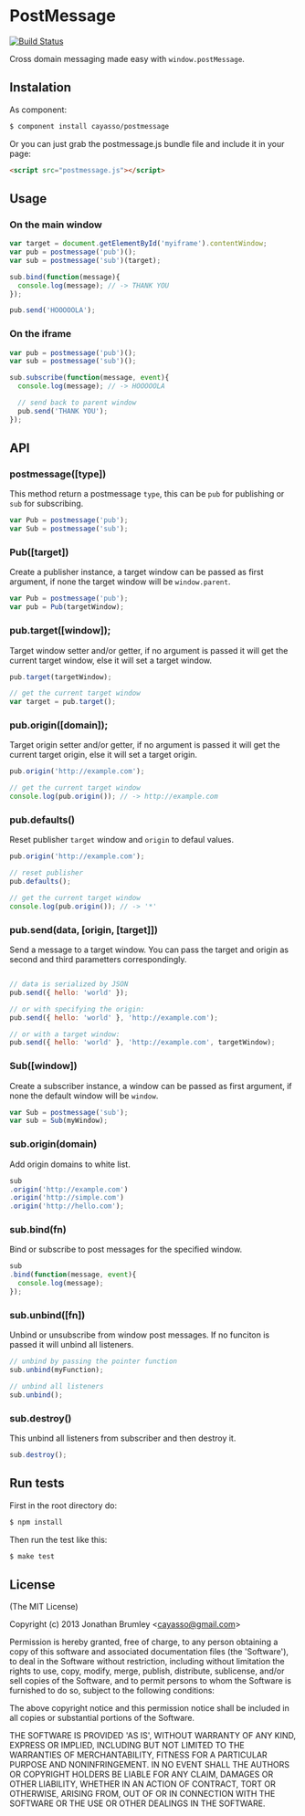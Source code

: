 # PostMessage

[![Build Status](https://travis-ci.org/cayasso/postmessage.png?branch=master)](https://travis-ci.org/cayasso/postmessage)

Cross domain messaging made easy with `window.postMessage`.

## Instalation

As component:

```bash
$ component install cayasso/postmessage
```

Or you can just grab the postmessage.js bundle file and include it in your page:

```html
<script src="postmessage.js"></script>
```

## Usage

### On the main window

```javascript
var target = document.getElementById('myiframe').contentWindow;
var pub = postmessage('pub')();
var sub = postmessage('sub')(target);

sub.bind(function(message){
  console.log(message); // -> THANK YOU
});

pub.send('HOOOOOLA');

```

### On the iframe

```javascript
var pub = postmessage('pub')();
var sub = postmessage('sub')();

sub.subscribe(function(message, event){
  console.log(message); // -> HOOOOOLA

  // send back to parent window
  pub.send('THANK YOU');
});

```

## API

### postmessage([type])

This method return a postmessage `type`, this can be `pub` for publishing or `sub` for subscribing.

```javascript
var Pub = postmessage('pub');
var Sub = postmessage('sub');
```
### Pub([target])

Create a publisher instance, a target window can be passed as first argument, if none the target 
window will be `window.parent`.

```javascript
var Pub = postmessage('pub');
var pub = Pub(targetWindow);
```
### pub.target([window]);

Target window setter and/or getter, if no argument is passed it will get the current 
target window, else it will set a target window.

```javascript
pub.target(targetWindow);

// get the current target window
var target = pub.target();
```

### pub.origin([domain]);

Target origin setter and/or getter, if no argument is passed it will get the current 
target origin, else it will set a target origin.

```javascript
pub.origin('http://example.com');

// get the current target window
console.log(pub.origin()); // -> http://example.com
```

### pub.defaults()

Reset publisher `target` window and `origin` to defaul values. 

```javascript
pub.origin('http://example.com');

// reset publisher
pub.defaults();

// get the current target window
console.log(pub.origin()); // -> '*'
```

### pub.send(data, [origin, [target]])

Send a message to a target window. You can pass the target and origin as second 
and third parametters correspondingly.

```javascript

// data is serialized by JSON
pub.send({ hello: 'world' });

// or with specifying the origin:
pub.send({ hello: 'world' }, 'http://example.com');

// or with a target window:
pub.send({ hello: 'world' }, 'http://example.com', targetWindow);

```

### Sub([window])

Create a subscriber instance, a window can be passed as first argument, if none the default 
window will be `window`.

```javascript
var Sub = postmessage('sub');
var sub = Sub(myWindow);
```

### sub.origin(domain)

Add origin domains to white list.

```javascript
sub
.origin('http://example.com')
.origin('http://simple.com')
.origin('http://hello.com');
```

### sub.bind(fn)

Bind or subscribe to post messages for the specified window.

```javascript
sub
.bind(function(message, event){
  console.log(message);
});
```

### sub.unbind([fn])

Unbind or unsubscribe from window post messages. If no funciton is passed it will unbind all listeners.

```javascript
// unbind by passing the pointer function
sub.unbind(myFunction);

// unbind all listeners
sub.unbind();
```

### sub.destroy()

This unbind all listeners from subscriber and then destroy it.

```javascript
sub.destroy();
```

## Run tests

First in the root directory do:

``` bash
$ npm install
```

Then run the test like this:

``` bash
$ make test
```

## License

(The MIT License)

Copyright (c) 2013 Jonathan Brumley &lt;cayasso@gmail.com&gt;

Permission is hereby granted, free of charge, to any person obtaining
a copy of this software and associated documentation files (the
'Software'), to deal in the Software without restriction, including
without limitation the rights to use, copy, modify, merge, publish,
distribute, sublicense, and/or sell copies of the Software, and to
permit persons to whom the Software is furnished to do so, subject to
the following conditions:

The above copyright notice and this permission notice shall be
included in all copies or substantial portions of the Software.

THE SOFTWARE IS PROVIDED 'AS IS', WITHOUT WARRANTY OF ANY KIND,
EXPRESS OR IMPLIED, INCLUDING BUT NOT LIMITED TO THE WARRANTIES OF
MERCHANTABILITY, FITNESS FOR A PARTICULAR PURPOSE AND NONINFRINGEMENT.
IN NO EVENT SHALL THE AUTHORS OR COPYRIGHT HOLDERS BE LIABLE FOR ANY
CLAIM, DAMAGES OR OTHER LIABILITY, WHETHER IN AN ACTION OF CONTRACT,
TORT OR OTHERWISE, ARISING FROM, OUT OF OR IN CONNECTION WITH THE
SOFTWARE OR THE USE OR OTHER DEALINGS IN THE SOFTWARE.
